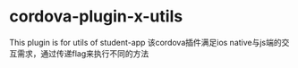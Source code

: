 # cordova-plugin-x-utils
This plugin is for utils of student-app
该cordova插件满足ios native与js端的交互需求，通过传递flag来执行不同的方法
